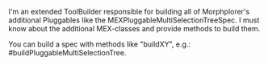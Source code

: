 I'm an extended ToolBuilder responsible for building all of Morphplorer's additional Pluggables like the MEXPluggableMultiSelectionTreeSpec. I must know about the additional MEX-classes and provide methods to build them.

You can build a spec with methods like "buildXY", e.g.: #buildPluggableMultiSelectionTree.